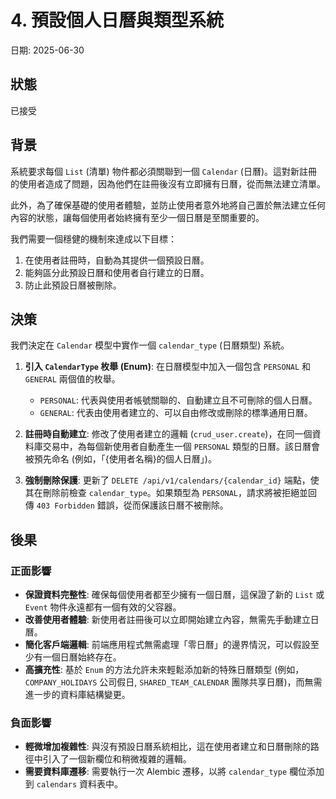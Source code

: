 # 4. 預設個人日曆與類型系統

日期: 2025-06-30

## 狀態

已接受

## 背景

系統要求每個 `List` (清單) 物件都必須關聯到一個 `Calendar` (日曆)。這對新註冊的使用者造成了問題，因為他們在註冊後沒有立即擁有日曆，從而無法建立清單。

此外，為了確保基礎的使用者體驗，並防止使用者意外地將自己置於無法建立任何內容的狀態，讓每個使用者始終擁有至少一個日曆是至關重要的。

我們需要一個穩健的機制來達成以下目標：
1.  在使用者註冊時，自動為其提供一個預設日曆。
2.  能夠區分此預設日曆和使用者自行建立的日曆。
3.  防止此預設日曆被刪除。

## 決策

我們決定在 `Calendar` 模型中實作一個 `calendar_type` (日曆類型) 系統。

1.  **引入 `CalendarType` 枚舉 (Enum)**: 在日曆模型中加入一個包含 `PERSONAL` 和 `GENERAL` 兩個值的枚舉。
    *   `PERSONAL`: 代表與使用者帳號關聯的、自動建立且不可刪除的個人日曆。
    *   `GENERAL`: 代表由使用者建立的、可以自由修改或刪除的標準通用日曆。

2.  **註冊時自動建立**: 修改了使用者建立的邏輯 (`crud_user.create`)，在同一個資料庫交易中，為每個新使用者自動產生一個 `PERSONAL` 類型的日曆。該日曆會被預先命名 (例如，「{使用者名稱}的個人日曆」)。

3.  **強制刪除保護**: 更新了 `DELETE /api/v1/calendars/{calendar_id}` 端點，使其在刪除前檢查 `calendar_type`。如果類型為 `PERSONAL`，請求將被拒絕並回傳 `403 Forbidden` 錯誤，從而保護該日曆不被刪除。

## 後果

### 正面影響

*   **保證資料完整性**: 確保每個使用者都至少擁有一個日曆，這保證了新的 `List` 或 `Event` 物件永遠都有一個有效的父容器。
*   **改善使用者體驗**: 新使用者註冊後可以立即開始建立內容，無需先手動建立日曆。
*   **簡化客戶端邏輯**: 前端應用程式無需處理「零日曆」的邊界情況，可以假設至少有一個日曆始終存在。
*   **高擴充性**: 基於 `Enum` 的方法允許未來輕鬆添加新的特殊日曆類型 (例如，`COMPANY_HOLIDAYS` 公司假日, `SHARED_TEAM_CALENDAR` 團隊共享日曆)，而無需進一步的資料庫結構變更。

### 負面影響

*   **輕微增加複雜性**: 與沒有預設日曆系統相比，這在使用者建立和日曆刪除的路徑中引入了一個新欄位和稍微複雜的邏輯。
*   **需要資料庫遷移**: 需要執行一次 Alembic 遷移，以將 `calendar_type` 欄位添加到 `calendars` 資料表中。